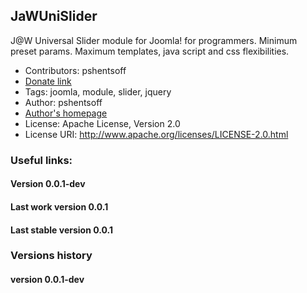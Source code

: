 ## JaWUniSlider

J@W Universal Slider module for Joomla! for programmers. Minimum preset params. Maximum templates, java script and css flexibilities.

-   Contributors: pshentsoff
-   [Donate link](https://www.paypal.com/cgi-bin/webscr?cmd=_s-xclick&hosted_button_id=FGRFBSFEW5V3Y "Please, donate to support project")
-   Tags: joomla, module, slider, jquery
-   Author: pshentsoff
-   [Author's homepage](http://pshentsoff.ru "Author's homepage")
-   License: Apache License, Version 2.0
-   License URI: http://www.apache.org/licenses/LICENSE-2.0.html

### Useful links:

#### Version 0.0.1-dev
#### Last work version 0.0.1
#### Last stable version 0.0.1

### Versions history

#### version 0.0.1-dev
